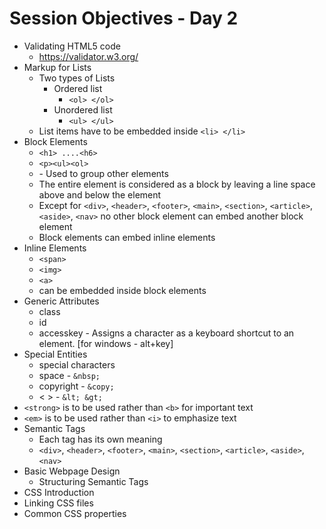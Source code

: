 # Session Objectives - Day 2

* Validating HTML5 code
  * https://validator.w3.org/
* Markup for Lists
  * Two types of Lists
    * Ordered list
      * `<ol> </ol>`
    * Unordered list
      * `<ul> </ul>`
  * List items have to be embedded inside `<li> </li>`
* Block Elements
  * `<h1> ....<h6>`
  * `<p><ul><ol>`
  * <div> - Used to group other elements
  * The entire element is considered as a block by leaving a line space above and below the element
  * Except for `<div>`, `<header>`, `<footer>`, `<main>`, `<section>`, `<article>`, `<aside>`, `<nav>` no other block element can embed another block element
  * Block elements can embed inline elements
* Inline Elements
  * `<span>`
  * `<img>`
  * `<a>`
  * can be embedded inside block elements
* Generic Attributes
  * class
  * id
  * accesskey - Assigns a character as a keyboard shortcut to an element. [for windows - alt+key]
* Special Entities
  * special characters
  * space - `&nbsp;`
  * copyright - `&copy;`
  * < > - `&lt; &gt;`
* `<strong>` is to be used rather than `<b>` for important text
* `<em>` is to be used rather than `<i>` to emphasize text
* Semantic Tags
  * Each tag has its own meaning
  * `<div>`, `<header>`, `<footer>`, `<main>`, `<section>`, `<article>`, `<aside>`, `<nav>`
* Basic Webpage Design
  * Structuring Semantic Tags
* CSS Introduction
* Linking CSS files
* Common CSS properties

